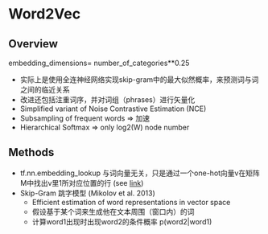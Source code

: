# Word2Vec

## Overview
embedding_dimensions= number_of_categories**0.25
- 实际上是使用全连神经网络实现skip-gram中的最大似然概率，来预测词与词之间的临近关系
- 改进还包括注重词序，并对词组（phrases）进行矢量化
- Simplified variant of Noise Contrastive Estimation (NCE)
- Subsampling of frequent words => 加速
- Hierarchical Softmax => only log2(W) node number


## Methods
- tf.nn.embedding_lookup 与词向量无关，只是通过一个one-hot向量v在矩阵M中找出v里1所对应位置的行 (see [link](https://www.zhihu.com/question/52250059))
- Skip-Gram 跳字模型 (Mikolov et al. 2013)
  - Efficient estimation of word representations in vector space 
  - 假设基于某个词来生成他在文本周围（窗口内）的词
  - 计算word1出现时出现word2的条件概率 p(word2|word1)

